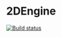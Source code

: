# 2DEngine

[![Build status](https://ci.appveyor.com/api/projects/status/etaolb6d63ofblf1/branch/master?svg=true)](https://ci.appveyor.com/project/preversewharf45/2dengine/branch/master)
